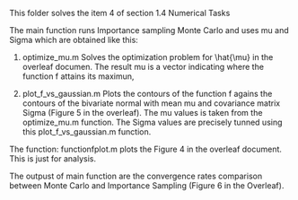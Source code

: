 This folder solves the item 4 of section 1.4 Numerical Tasks

The main function runs Importance sampling Monte Carlo and uses mu and 
Sigma which are obtained like this:

1. optimize_mu.m 
Solves the optimization problem for \hat{\mu} in the overleaf documen. The
result mu is a vector indicating where the function f attains its maximun, 

2. plot_f_vs_gaussian.m
Plots the contours of the function f agains the contours of the bivariate normal
with mean mu and covariance matrix Sigma (Figure 5 in the overleaf). 
The mu values is taken from the  optimize_mu.m function. The Sigma values 
are precisely tunned using this plot_f_vs_gaussian.m function.

The function: functionfplot.m plots the Figure 4 in the overleaf document.
This is just for analysis.

The outpust of main function are the convergence rates comparison between
Monte Carlo and Importance Sampling (Figure 6 in the Overleaf).